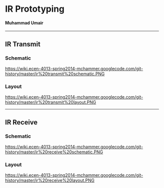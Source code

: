 # IR Prototyping #
#### Muhammad Umair ####


---


## IR Transmit ##

### Schematic ###
https://wiki.ecen-4013-spring2014-mchammer.googlecode.com/git-history/master/ir%20transmit%20schematic.PNG

### Layout ###
https://wiki.ecen-4013-spring2014-mchammer.googlecode.com/git-history/master/ir%20transmit%20layout.PNG


---


## IR Receive ##

### Schematic ###
https://wiki.ecen-4013-spring2014-mchammer.googlecode.com/git-history/master/ir%20receive%20schematic.PNG

### Layout ###
https://wiki.ecen-4013-spring2014-mchammer.googlecode.com/git-history/master/ir%20receive%20layout.PNG